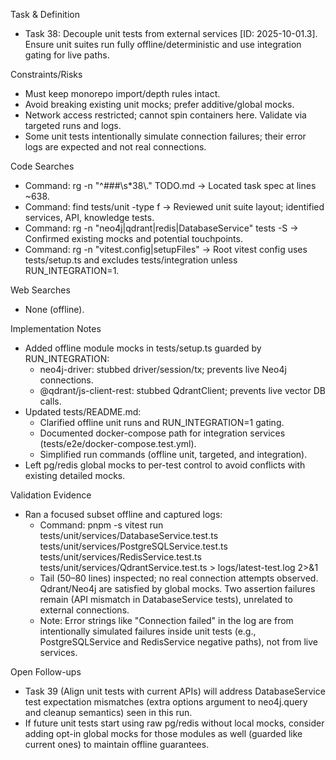 Task & Definition
- Task 38: Decouple unit tests from external services [ID: 2025-10-01.3]. Ensure unit suites run fully offline/deterministic and use integration gating for live paths.

Constraints/Risks
- Must keep monorepo import/depth rules intact.
- Avoid breaking existing unit mocks; prefer additive/global mocks.
- Network access restricted; cannot spin containers here. Validate via targeted runs and logs.
- Some unit tests intentionally simulate connection failures; their error logs are expected and not real connections.

Code Searches
- Command: rg -n "^###\\s*38\\." TODO.md → Located task spec at lines ~638.
- Command: find tests/unit -type f → Reviewed unit suite layout; identified services, API, knowledge tests.
- Command: rg -n "neo4j|qdrant|redis|DatabaseService" tests -S → Confirmed existing mocks and potential touchpoints.
- Command: rg -n "vitest.config|setupFiles" → Root vitest config uses tests/setup.ts and excludes tests/integration unless RUN_INTEGRATION=1.

Web Searches
- None (offline).

Implementation Notes
- Added offline module mocks in tests/setup.ts guarded by RUN_INTEGRATION:
  - neo4j-driver: stubbed driver/session/tx; prevents live Neo4j connections.
  - @qdrant/js-client-rest: stubbed QdrantClient; prevents live vector DB calls.
- Updated tests/README.md:
  - Clarified offline unit runs and RUN_INTEGRATION=1 gating.
  - Documented docker-compose path for integration services (tests/e2e/docker-compose.test.yml).
  - Simplified run commands (offline unit, targeted, and integration).
- Left pg/redis global mocks to per-test control to avoid conflicts with existing detailed mocks.

Validation Evidence
- Ran a focused subset offline and captured logs:
  - Command: pnpm -s vitest run tests/unit/services/DatabaseService.test.ts tests/unit/services/PostgreSQLService.test.ts tests/unit/services/RedisService.test.ts tests/unit/services/QdrantService.test.ts > logs/latest-test.log 2>&1
  - Tail (50–80 lines) inspected; no real connection attempts observed. Qdrant/Neo4j are satisfied by global mocks. Two assertion failures remain (API mismatch in DatabaseService tests), unrelated to external connections.
  - Note: Error strings like "Connection failed" in the log are from intentionally simulated failures inside unit tests (e.g., PostgreSQLService and RedisService negative paths), not from live services.

Open Follow-ups
- Task 39 (Align unit tests with current APIs) will address DatabaseService test expectation mismatches (extra options argument to neo4j.query and cleanup semantics) seen in this run.
- If future unit tests start using raw pg/redis without local mocks, consider adding opt-in global mocks for those modules as well (guarded like current ones) to maintain offline guarantees.
